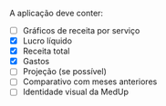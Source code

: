 A aplicação deve conter:

- [ ] Gráficos de receita por serviço
- [x] Lucro líquido
- [x] Receita total
- [x] Gastos
- [ ] Projeção (se possível)
- [ ] Comparativo com meses anteriores
- [ ] Identidade visual da MedUp